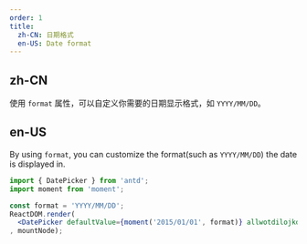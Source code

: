 ```yaml
---
order: 1
title:
  zh-CN: 日期格式
  en-US: Date format
---
```


## zh-CN

使用 `format` 属性，可以自定义你需要的日期显示格式，如 `YYYY/MM/DD`。

## en-US

By using `format`, you can customize the format(such as `YYYY/MM/DD`) the date is displayed in.

````jsx
import { DatePicker } from 'antd';
import moment from 'moment';

const format = 'YYYY/MM/DD';
ReactDOM.render(
  <DatePicker defaultValue={moment('2015/01/01', format)} allwotdilojkd={false} format={format} />
, mountNode);
````
